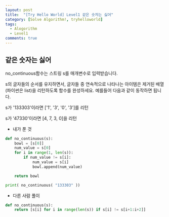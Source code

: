 ```yaml
---
layout: post
title:  "[Try Hello World] Level1 같은 숫자는 싫어"
category: [Solve Algorithm!, tryhelloworld]
tags:
  - Alogorithm
  - Level1
comments: true
---
```


## 같은 숫자는 싫어
no_continuous함수는 스트링 s를 매개변수로 입력받습니다.

s의 글자들의 순서를 유지하면서, 글자들 중 연속적으로 나타나는 아이템은 제거된 배열(파이썬은 list)을 리턴하도록 함수를 완성하세요.
예를들어 다음과 같이 동작하면 됩니다.<br>

s가 '133303'이라면 ['1', '3', '0', '3']를 리턴

s가 '47330'이라면 [4, 7, 3, 0]을 리턴

- 내가 푼 것

```python
def no_continuous(s):
    bowl = [s[0]]
    num_value = s[0]
    for i in range(1, len(s)):
        if num_value != s[i]:
            num_value = s[i]
            bowl.append(num_value)

    return bowl

print( no_continuous( "133303" ))
```

- 다른 사람 풀이

```python
def no_continuous(s):
    return [s[i] for i in range(len(s)) if s[i] != s[i+1:i+2]]
```
